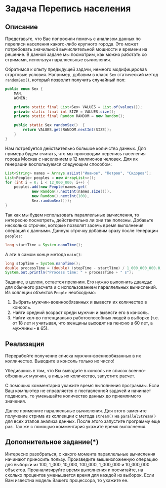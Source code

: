 # Задача Перепись населения

## Описание
Представьте, что Вас попросили помочь с анализом данных по переписи населения какого-либо крупного города. Это может потребовать значильной вычислительной мощности и времени на решение. В данной задаче мы посмотрим, как можно работать со стримами, используя параллельные вычисления.

Обратимся к опыту предыдущей задачи, немного модифицировав стартовые условия. Например, добавим в класс `Sex` статический метод `randomSex()`, который позволит получить случайный пол:
```java
public enum Sex {
    MAN,
    WOMEN;

    private static final List<Sex> VALUES = List.of(values());
    private static final int SIZE = VALUES.size();
    private static final Random RANDOM = new Random();

    public static Sex randomSex()  {
        return VALUES.get(RANDOM.nextInt(SIZE));
    }
}
```
Нам потребуется действительно большое количство данных. Для примера будем считать, что мы производим перепись населения города Москва с населением в 12 миллионов человек. Для их генерации воспользуемся следующим способом:
```java
List<String> names = Arrays.asList("Иванов", "Петров", "Сидоров");
List<People> peoples = new ArrayList<>();
for (int i = 0; i < 12_000_000; i++) {
    peoples.add(new People(names.get(
            new Random().nextInt(names.size())),
            new Random().nextInt(100),
            Sex.randomSex()));
}
```
Так как мы будем использовать параллельные вычисления, то интересно посмотреть, действительно ли они так полезны. Добавьте несколько строчек, которые позволят засечь время выполнения операций с данными. Данную строчку добавим сразу после генерации `peoples`:
```java
long startTime = System.nanoTime(); 
```
А эти в самом конце метода `main()`:
```java
long stopTime = System.nanoTime();
double processTime = (double) (stopTime - startTime) / 1_000_000_000.0;
System.out.println("Process time: " + processTime + " s");
```
Задание, в целом, остается прежним. Его нужно выполнить дважды: для обычного расчета и с использованием параллельных вычислений. Из коллеции объектов `People` необходимо:
1. Выбрать мужчин-военнообязанных и вывести их количество в консоль.
2. Найти средний возраст среди мужчин и вывести его в консоль.
3. Найти кол-во потенциально работоспособных людей в выборке (т.е. от 18 лет и учитывая, что женщины выходят на пенсию в 60 лет, а мужчины - в 65).

## Реализация
Перерабойте получение списка мужчин-военнообязанных в их колличество. Выводите в консоль только их число!

Убедившись в том, что Вы выводите в консоль не список военно-обязанных мужчин, а лишь их количество, запустите расчет.

С помощью комментария укажите время выполнения программы. Если Ваш компьютер не справляется с поставленной задачей и начинает подвисать, то уменьшайте количество данных до приемлимого значения.

Далее примените параллельные вычисления. Для этого замените получение стрима из коллекции с метода `stream()` на `parallelStream()` для всех этапов анализа данных. После этого запустите программу еще раз. Так же с помощью комментария укажите время выполнения.

## Дополнительное задание(*)
Интересно разобраться, с какого момента параллельные вычисления начинают приносить пользу. Произведите вышеизложенную операцию для выборки из 100, 1_000, 10_000, 100_000, 1_000_000 и 10_000_000 объектов. Проанализируйте время выполнения и посчитайте, на сколько процентов уменьшается время для каждой из выборок. Если Вам известна модель Вашего процессора, то укажите ее. 
